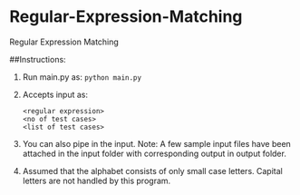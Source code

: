 # Regular-Expression-Matching
Regular Expression Matching

##Instructions:

1. Run main.py as:
	`python main.py`

2. Accepts input as:
	```
	<regular expression>
	<no of test cases>	
	<list of test cases>
	```

3. You can also pipe in the input. 
	Note: A few sample input files have been attached in the input folder with corresponding output in output folder.

4. Assumed that the alphabet consists of only small case letters. Capital letters are not handled by this program.